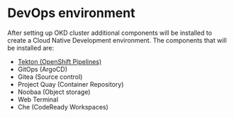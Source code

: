 # DevOps environment

<!--- cSpell:ignore  ArgoCD Gitea tekton Noobaa -->

After setting up OKD cluster additional components will be installed to create a Cloud Native Development environment.  The components that will be installed are:

- [Tekton (OpenShift Pipelines)](pipelines.md)
- GitOps (ArgoCD)
- Gitea (Source control)
- Project Quay (Container Repository)
- Noobaa (Object storage)
- Web Terminal
- Che (CodeReady Workspaces)

